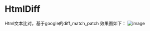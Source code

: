 # HtmlDiff
Html文本比对，基于google的diff_match_patch
效果图如下：
![image](https://user-images.githubusercontent.com/32638459/130355062-4d2afb16-0861-4284-846b-f0d024d4f632.png)
